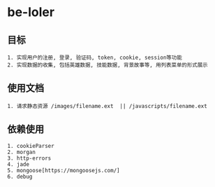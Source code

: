 # be-loler

## 目标
	1. 实现用户的注册, 登录, 验证码, token, cookie, session等功能
	2. 实现数据的收集, 包括英雄数据, 技能数据, 背景故事等, 用列表菜单的形式展示

## 使用文档	
	1. 请求静态资源 /images/filename.ext  || /javascripts/filename.ext


## 依赖使用
	1. cookieParser
	2. morgan
	3. http-errors
	4. jade
	5. mongoose[https://mongoosejs.com/]
	6. debug